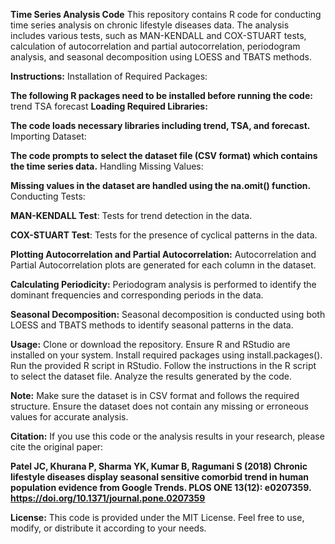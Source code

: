 **Time Series Analysis Code**
This repository contains R code for conducting time series analysis on chronic lifestyle diseases data. The analysis includes various tests, such as MAN-KENDALL and COX-STUART tests, calculation of autocorrelation and partial autocorrelation, periodogram analysis, and seasonal decomposition using LOESS and TBATS methods.

**Instructions:**
Installation of Required Packages:

**The following R packages need to be installed before running the code:**
trend
TSA
forecast
**Loading Required Libraries:**

**The code loads necessary libraries including trend, TSA, and forecast.**
Importing Dataset:

**The code prompts to select the dataset file (CSV format) which contains the time series data.**
Handling Missing Values:

**Missing values in the dataset are handled using the na.omit() function.**
Conducting Tests:

**MAN-KENDALL Test**:
Tests for trend detection in the data.

**COX-STUART Test**:
Tests for the presence of cyclical patterns in the data.

**Plotting Autocorrelation and Partial Autocorrelation:**
Autocorrelation and Partial Autocorrelation plots are generated for each column in the dataset.

**Calculating Periodicity:**
Periodogram analysis is performed to identify the dominant frequencies and corresponding periods in the data.

**Seasonal Decomposition:**
Seasonal decomposition is conducted using both LOESS and TBATS methods to identify seasonal patterns in the data.

**Usage:**
Clone or download the repository.
Ensure R and RStudio are installed on your system.
Install required packages using install.packages().
Run the provided R script in RStudio.
Follow the instructions in the R script to select the dataset file.
Analyze the results generated by the code.

**Note:**
Make sure the dataset is in CSV format and follows the required structure.
Ensure the dataset does not contain any missing or erroneous values for accurate analysis.

**Citation:**
If you use this code or the analysis results in your research, please cite the original paper:

**Patel JC, Khurana P, Sharma YK, Kumar B, Ragumani S (2018) Chronic lifestyle diseases display seasonal sensitive comorbid trend in human population evidence from Google Trends. PLOS ONE 13(12): e0207359. https://doi.org/10.1371/journal.pone.0207359**

**License:**
This code is provided under the MIT License. Feel free to use, modify, or distribute it according to your needs.
